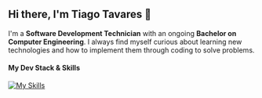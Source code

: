 ## Hi there, I'm Tiago Tavares 👋

I'm a <b>Software Development Technician</b> with an ongoing <b>Bachelor on Computer Engineering</b>.
I always find myself curious about learning new technologies and how to implement them through coding to solve problems.

#### My Dev Stack & Skills
[![My Skills](https://skillicons.dev/icons?i=python,java,mysql,cs,js,html,css)](https://skillicons.dev)


